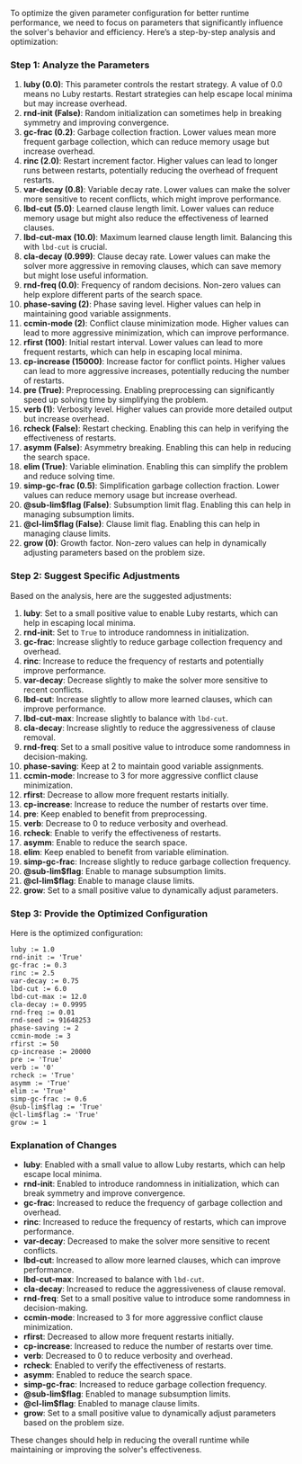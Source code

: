 To optimize the given parameter configuration for better runtime performance, we need to focus on parameters that significantly influence the solver's behavior and efficiency. Here’s a step-by-step analysis and optimization:

### Step 1: Analyze the Parameters
1. **luby (0.0)**: This parameter controls the restart strategy. A value of 0.0 means no Luby restarts. Restart strategies can help escape local minima but may increase overhead.
2. **rnd-init (False)**: Random initialization can sometimes help in breaking symmetry and improving convergence.
3. **gc-frac (0.2)**: Garbage collection fraction. Lower values mean more frequent garbage collection, which can reduce memory usage but increase overhead.
4. **rinc (2.0)**: Restart increment factor. Higher values can lead to longer runs between restarts, potentially reducing the overhead of frequent restarts.
5. **var-decay (0.8)**: Variable decay rate. Lower values can make the solver more sensitive to recent conflicts, which might improve performance.
6. **lbd-cut (5.0)**: Learned clause length limit. Lower values can reduce memory usage but might also reduce the effectiveness of learned clauses.
7. **lbd-cut-max (10.0)**: Maximum learned clause length limit. Balancing this with `lbd-cut` is crucial.
8. **cla-decay (0.999)**: Clause decay rate. Lower values can make the solver more aggressive in removing clauses, which can save memory but might lose useful information.
9. **rnd-freq (0.0)**: Frequency of random decisions. Non-zero values can help explore different parts of the search space.
10. **phase-saving (2)**: Phase saving level. Higher values can help in maintaining good variable assignments.
11. **ccmin-mode (2)**: Conflict clause minimization mode. Higher values can lead to more aggressive minimization, which can improve performance.
12. **rfirst (100)**: Initial restart interval. Lower values can lead to more frequent restarts, which can help in escaping local minima.
13. **cp-increase (15000)**: Increase factor for conflict points. Higher values can lead to more aggressive increases, potentially reducing the number of restarts.
14. **pre (True)**: Preprocessing. Enabling preprocessing can significantly speed up solving time by simplifying the problem.
15. **verb (1)**: Verbosity level. Higher values can provide more detailed output but increase overhead.
16. **rcheck (False)**: Restart checking. Enabling this can help in verifying the effectiveness of restarts.
17. **asymm (False)**: Asymmetry breaking. Enabling this can help in reducing the search space.
18. **elim (True)**: Variable elimination. Enabling this can simplify the problem and reduce solving time.
19. **simp-gc-frac (0.5)**: Simplification garbage collection fraction. Lower values can reduce memory usage but increase overhead.
20. **@sub-lim$flag (False)**: Subsumption limit flag. Enabling this can help in managing subsumption limits.
21. **@cl-lim$flag (False)**: Clause limit flag. Enabling this can help in managing clause limits.
22. **grow (0)**: Growth factor. Non-zero values can help in dynamically adjusting parameters based on the problem size.

### Step 2: Suggest Specific Adjustments
Based on the analysis, here are the suggested adjustments:

1. **luby**: Set to a small positive value to enable Luby restarts, which can help in escaping local minima.
2. **rnd-init**: Set to `True` to introduce randomness in initialization.
3. **gc-frac**: Increase slightly to reduce garbage collection frequency and overhead.
4. **rinc**: Increase to reduce the frequency of restarts and potentially improve performance.
5. **var-decay**: Decrease slightly to make the solver more sensitive to recent conflicts.
6. **lbd-cut**: Increase slightly to allow more learned clauses, which can improve performance.
7. **lbd-cut-max**: Increase slightly to balance with `lbd-cut`.
8. **cla-decay**: Increase slightly to reduce the aggressiveness of clause removal.
9. **rnd-freq**: Set to a small positive value to introduce some randomness in decision-making.
10. **phase-saving**: Keep at 2 to maintain good variable assignments.
11. **ccmin-mode**: Increase to 3 for more aggressive conflict clause minimization.
12. **rfirst**: Decrease to allow more frequent restarts initially.
13. **cp-increase**: Increase to reduce the number of restarts over time.
14. **pre**: Keep enabled to benefit from preprocessing.
15. **verb**: Decrease to 0 to reduce verbosity and overhead.
16. **rcheck**: Enable to verify the effectiveness of restarts.
17. **asymm**: Enable to reduce the search space.
18. **elim**: Keep enabled to benefit from variable elimination.
19. **simp-gc-frac**: Increase slightly to reduce garbage collection frequency.
20. **@sub-lim$flag**: Enable to manage subsumption limits.
21. **@cl-lim$flag**: Enable to manage clause limits.
22. **grow**: Set to a small positive value to dynamically adjust parameters.

### Step 3: Provide the Optimized Configuration
Here is the optimized configuration:

```plaintext
luby := 1.0
rnd-init := 'True'
gc-frac := 0.3
rinc := 2.5
var-decay := 0.75
lbd-cut := 6.0
lbd-cut-max := 12.0
cla-decay := 0.9995
rnd-freq := 0.01
rnd-seed := 91648253
phase-saving := 2
ccmin-mode := 3
rfirst := 50
cp-increase := 20000
pre := 'True'
verb := '0'
rcheck := 'True'
asymm := 'True'
elim := 'True'
simp-gc-frac := 0.6
@sub-lim$flag := 'True'
@cl-lim$flag := 'True'
grow := 1
```

### Explanation of Changes
- **luby**: Enabled with a small value to allow Luby restarts, which can help escape local minima.
- **rnd-init**: Enabled to introduce randomness in initialization, which can break symmetry and improve convergence.
- **gc-frac**: Increased to reduce the frequency of garbage collection and overhead.
- **rinc**: Increased to reduce the frequency of restarts, which can improve performance.
- **var-decay**: Decreased to make the solver more sensitive to recent conflicts.
- **lbd-cut**: Increased to allow more learned clauses, which can improve performance.
- **lbd-cut-max**: Increased to balance with `lbd-cut`.
- **cla-decay**: Increased to reduce the aggressiveness of clause removal.
- **rnd-freq**: Set to a small positive value to introduce some randomness in decision-making.
- **ccmin-mode**: Increased to 3 for more aggressive conflict clause minimization.
- **rfirst**: Decreased to allow more frequent restarts initially.
- **cp-increase**: Increased to reduce the number of restarts over time.
- **verb**: Decreased to 0 to reduce verbosity and overhead.
- **rcheck**: Enabled to verify the effectiveness of restarts.
- **asymm**: Enabled to reduce the search space.
- **simp-gc-frac**: Increased to reduce garbage collection frequency.
- **@sub-lim$flag**: Enabled to manage subsumption limits.
- **@cl-lim$flag**: Enabled to manage clause limits.
- **grow**: Set to a small positive value to dynamically adjust parameters based on the problem size.

These changes should help in reducing the overall runtime while maintaining or improving the solver's effectiveness.